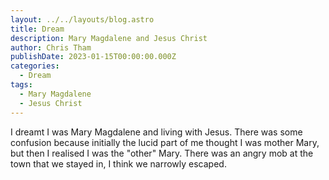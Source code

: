 ```yaml
---
layout: ../../layouts/blog.astro
title: Dream
description: Mary Magdalene and Jesus Christ
author: Chris Tham
publishDate: 2023-01-15T00:00:00.000Z
categories:
  - Dream
tags:
  - Mary Magdalene
  - Jesus Christ
---
```


I dreamt I was Mary Magdalene and living with Jesus. There was some confusion because initially the lucid part of me thought I was mother Mary, but then I realised I was the "other" Mary. There was an angry mob at the town that we stayed in, I think we narrowly escaped.